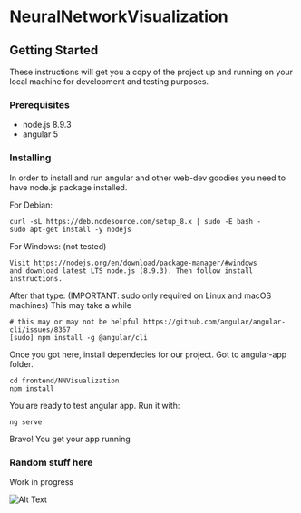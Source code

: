 # NeuralNetworkVisualization

## Getting Started

These instructions will get you a copy of the project up and running on your local machine for development and testing purposes.

### Prerequisites

* node.js 8.9.3
* angular 5

### Installing

In order to install and run angular and other web-dev goodies you need to have node.js package installed.

For Debian:
```
curl -sL https://deb.nodesource.com/setup_8.x | sudo -E bash -
sudo apt-get install -y nodejs
```

For Windows: (not tested)
```
Visit https://nodejs.org/en/download/package-manager/#windows
and download latest LTS node.js (8.9.3). Then follow install instructions. 
```

After that type: (IMPORTANT: sudo only required on Linux and macOS machines)
This may take a while
```
# this may or may not be helpful https://github.com/angular/angular-cli/issues/8367
[sudo] npm install -g @angular/cli
```

Once you got here, install dependecies for our project. Got to angular-app folder.

```
cd frontend/NNVisualization
npm install
```

You are ready to test angular app. Run it with:

```
ng serve
```

Bravo! You get your app running


### Random stuff here

Work in progress

![Alt Text](https://media.giphy.com/media/Jg41tM6Bk71te/giphy.gif)
